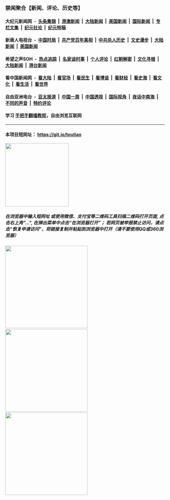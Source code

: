 ### 禁闻聚合【新闻、评论、历史等】

#### 大纪元新闻网 &nbsp;-&nbsp; [头条集锦](indexes/E头条集锦.md?t=02082155) &nbsp;|&nbsp; [港澳新闻](indexes/E港澳新闻.md?t=02082155)  &nbsp;|&nbsp; [大陆新闻](indexes/E大陆新闻.md?t=02082155) &nbsp;|&nbsp; [美国新闻](indexes/E美国新闻.md?t=02082155) &nbsp;|&nbsp; [国际新闻](indexes/E国际新闻.md?t=02082155) &nbsp;|&nbsp; [专栏文集](indexes/E专栏文集.md?t=02082155) &nbsp;|&nbsp; [纪元社论](indexes/E纪元社论.md?t=02082155) &nbsp;|&nbsp; [纪元特稿](indexes/E纪元特稿.md?t=02082155) 

#### 新唐人电视台 &nbsp;-&nbsp; [中国时局](indexes/N中国时局.md?t=02082155) &nbsp;|&nbsp; [共产党百年真相](indexes/N共产党百年真相.md?t=02082155) &nbsp;|&nbsp; [中共杀人历史](indexes/N中共杀人历史.md?t=02082155) &nbsp;|&nbsp; [文史漫步](indexes/N文史漫步.md?t=02082155) &nbsp;|&nbsp; [大陆新闻](indexes/N大陆新闻.md?t=02082155) &nbsp;|&nbsp; [美国新闻](indexes/N美国新闻.md?t=02082155)

#### 希望之声SOH &nbsp;-&nbsp; [热点追踪](indexes/H热点追踪.md?t=02082155) &nbsp;|&nbsp; [名家谈时事](indexes/H名家谈时事.md?t=02082155) &nbsp;|&nbsp; [个人评论](indexes/H个人评论.md?t=02082155)  &nbsp;|&nbsp; [红朝解密](indexes/H红朝解密.md?t=02082155) &nbsp;|&nbsp; [文化寻根](indexes/H文化寻根.md?t=02082155) &nbsp;|&nbsp; [大陆新闻](indexes/H大陆新闻.md?t=02082155) &nbsp;|&nbsp; [港台新闻](indexes/H港台新闻.md?t=02082155)

#### 看中国新闻网 &nbsp;-&nbsp; [看大陆](indexes/S看大陆.md?t=02082155) &nbsp;|&nbsp; [看官场](indexes/S看官场.md?t=02082155) &nbsp;|&nbsp; [看民生](indexes/S看民生.md?t=02082155)  &nbsp;|&nbsp; [看博谈](indexes/S看博谈.md?t=02082155) &nbsp;|&nbsp; [看财经](indexes/S看财经.md?t=02082155) &nbsp;|&nbsp; [看史海](indexes/S看史海.md?t=02082155) &nbsp;|&nbsp; [看文化](indexes/S看文化.md?t=02082155) &nbsp;|&nbsp; [看生活](indexes/S看生活.md?t=02082155) &nbsp;|&nbsp; [看世界](indexes/S看世界.md?t=02082155)

#### 自由亚洲电台 &nbsp;-&nbsp; [亚太报道](indexes/R亚太报道.md?t=02082155) &nbsp;|&nbsp; [中国一周](indexes/R中国一周.md?t=02082155) &nbsp;|&nbsp; [中国透视](indexes/R中国透视.md?t=02082155)  &nbsp;|&nbsp; [国际视角](indexes/R国际视角.md?t=02082155) &nbsp;|&nbsp; [夜话中南海](indexes/R夜话中南海.md?t=02082155) &nbsp;|&nbsp; [不同的声音](indexes/R不同的声音.md?t=02082155) &nbsp;|&nbsp; [特约评论](indexes/R特约评论.md?t=02082155)

#### 学习 [手把手翻墙教程](https://github.com/gfw-breaker/guides/wiki)，自由浏览互联网

----

#### 本项目短网址： https://git.io/toutiao
<img src="https://raw.githubusercontent.com/gfw-breaker/banned-news/master/scripts/img/qr.png" width="200px"/>  

##### 在浏览器中输入短网址 或使用微信、支付宝等二维码工具扫描二维码打开页面, 点击右上角"...", 在弹出菜单中点击“在浏览器打开”； 若网页被举报禁止访问，请点击“恢复申请访问”，将链接复制并粘贴到浏览器中打开（请不要使用QQ或360浏览器）

<img src="https://raw.githubusercontent.com/gfw-breaker/banned-news/master/scripts/img/1.png" width="260px"/> &nbsp; <img src="https://raw.githubusercontent.com/gfw-breaker/banned-news/master/scripts/img/2.png" width="260px"/> &nbsp; <img src="https://raw.githubusercontent.com/gfw-breaker/banned-news/master/scripts/img/3.png" width="260px"/>
